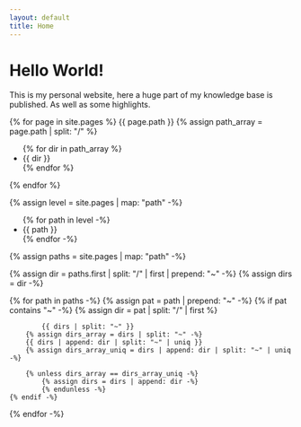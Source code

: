 ```yaml
---
layout: default
title: Home
---
```

# Hello World!

This is my personal website, here a huge part of my knowledge base is published. As well as some highlights.

{% for page in site.pages %}
	{{ page.path }}
	{% assign path_array = page.path | split: "/" %}
	<ul>
	{% for dir in path_array %}
		<li>{{ dir }}</li>
	{% endfor %}
	</ul>
{% endfor %}

{% assign level = site.pages | map: "path" -%}
<ul>
	{% for path in level -%}
		<li>{{ path }}</li>
	{% endfor -%}
</ul>

{% assign paths = site.pages | map: "path" -%}

{% assign dir = paths.first | split: "/" | first | prepend: "~" -%}
{% assign dirs = dir -%}

{% for path in paths -%}
	{% assign pat = path | prepend: "~" -%}
	{% if pat contains "~" -%}
 		{% assign dir = pat | split: "/" | first %}
		
     		{{ dirs | split: "~" }}
		{% assign dirs_array = dirs | split: "~" -%}
		{{ dirs | append: dir | split: "~" | uniq }}
  		{% assign dirs_array_uniq = dirs | append: dir | split: "~" | uniq -%}
		
 		{% unless dirs_array == dirs_array_uniq -%}
	 		{% assign dirs = dirs | append: dir -%}
    		{% endunless -%}
 	{% endif -%}
{% endfor -%}


